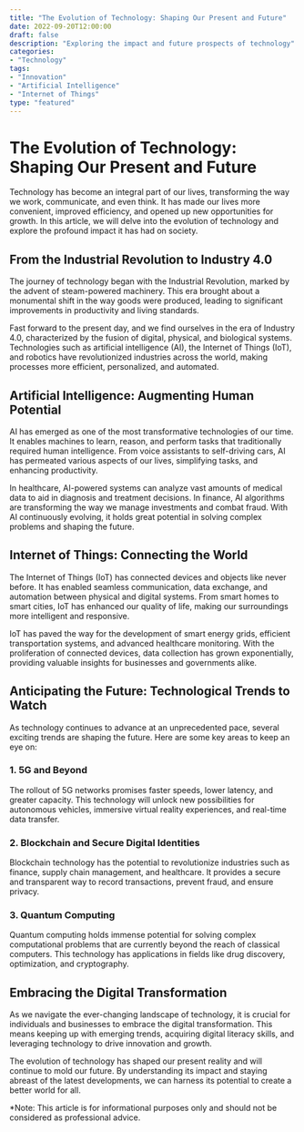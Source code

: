 ```yaml
---
title: "The Evolution of Technology: Shaping Our Present and Future"
date: 2022-09-20T12:00:00
draft: false
description: "Exploring the impact and future prospects of technology"
categories:
- "Technology"
tags:
- "Innovation"
- "Artificial Intelligence"
- "Internet of Things"
type: "featured"
---
```


# The Evolution of Technology: Shaping Our Present and Future

Technology has become an integral part of our lives, transforming the way we work, communicate, and even think. It has made our lives more convenient, improved efficiency, and opened up new opportunities for growth. In this article, we will delve into the evolution of technology and explore the profound impact it has had on society.

## From the Industrial Revolution to Industry 4.0

The journey of technology began with the Industrial Revolution, marked by the advent of steam-powered machinery. This era brought about a monumental shift in the way goods were produced, leading to significant improvements in productivity and living standards.

Fast forward to the present day, and we find ourselves in the era of Industry 4.0, characterized by the fusion of digital, physical, and biological systems. Technologies such as artificial intelligence (AI), the Internet of Things (IoT), and robotics have revolutionized industries across the world, making processes more efficient, personalized, and automated.

## Artificial Intelligence: Augmenting Human Potential

AI has emerged as one of the most transformative technologies of our time. It enables machines to learn, reason, and perform tasks that traditionally required human intelligence. From voice assistants to self-driving cars, AI has permeated various aspects of our lives, simplifying tasks, and enhancing productivity.

In healthcare, AI-powered systems can analyze vast amounts of medical data to aid in diagnosis and treatment decisions. In finance, AI algorithms are transforming the way we manage investments and combat fraud. With AI continuously evolving, it holds great potential in solving complex problems and shaping the future.

## Internet of Things: Connecting the World

The Internet of Things (IoT) has connected devices and objects like never before. It has enabled seamless communication, data exchange, and automation between physical and digital systems. From smart homes to smart cities, IoT has enhanced our quality of life, making our surroundings more intelligent and responsive.

IoT has paved the way for the development of smart energy grids, efficient transportation systems, and advanced healthcare monitoring. With the proliferation of connected devices, data collection has grown exponentially, providing valuable insights for businesses and governments alike.

## Anticipating the Future: Technological Trends to Watch

As technology continues to advance at an unprecedented pace, several exciting trends are shaping the future. Here are some key areas to keep an eye on:

### 1. 5G and Beyond

The rollout of 5G networks promises faster speeds, lower latency, and greater capacity. This technology will unlock new possibilities for autonomous vehicles, immersive virtual reality experiences, and real-time data transfer.

### 2. Blockchain and Secure Digital Identities

Blockchain technology has the potential to revolutionize industries such as finance, supply chain management, and healthcare. It provides a secure and transparent way to record transactions, prevent fraud, and ensure privacy.

### 3. Quantum Computing

Quantum computing holds immense potential for solving complex computational problems that are currently beyond the reach of classical computers. This technology has applications in fields like drug discovery, optimization, and cryptography.

## Embracing the Digital Transformation

As we navigate the ever-changing landscape of technology, it is crucial for individuals and businesses to embrace the digital transformation. This means keeping up with emerging trends, acquiring digital literacy skills, and leveraging technology to drive innovation and growth.

The evolution of technology has shaped our present reality and will continue to mold our future. By understanding its impact and staying abreast of the latest developments, we can harness its potential to create a better world for all.

*Note: This article is for informational purposes only and should not be considered as professional advice.
